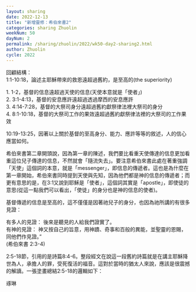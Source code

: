 ```yaml
---
layout: sharing
date: 2022-12-13
title: "新增靈修：希伯來書2"
categories: sharing Zhuolin
weekNum: 50
dayNum: 2
permalink: /sharing/zhuolin/2022/wk50-day2-sharing2.html
author: Zhuolin
cycle: 2022
---
```


回顧結構：  
1:1-10:18，論述主耶穌帶來的救恩遠超過舊約，是至高的(the superiority)  

1. 1-2，基督的信息遠超過天使的信息(天使本意就是「使者」)  
2. 3:1-4:13，基督的安息應許遠超過透過摩西的安息應許  
3. 4:14-7:28，基督的大祭司身分遠超過舊約獻祭律法裡大祭司的身分  
4. 8:1-10:18，基督的大祭司工作的果效遠超過舊約獻祭律法裡的大祭司的工作果效  

10:19-13:25，因著以上關於基督的至高身分、能力、應許等等的敘述，人的信心應當如何。  

希伯來書第二章開頭說，因為第一章的陳述，我們要比看重天使傳達的信息更加看重這位兒子傳達的信息，不然就會「隨流失去」。要注意希伯來書此處在著重強調「天使」這個詞的本意，就是「messenger」，即信息的傳遞者。這也是為什麼在第一章開始，希伯來書同時提到天使與先知，因為他們都是神的信息的傳遞者；而更有意思的是，在3:1又說到耶穌是「使者」，這個詞其實是「apostle」，即使徒的意思(從這一點我們可以看出，「使徒」的身分也是神的信息的使者)。  

基督傳遞的信息是至高的，這不僅僅是因著祂兒子的身分，也因為祂所講的有很多見證：  

有多人的見證： 後來是聽見的人給我們證實了。   
有神的見證： 神又按自己的旨意，用神蹟、奇事和百般的異能，並聖靈的恩賜，同他們作見證。”  
‭‭(希伯來書‬ ‭2‬:‭3‬-‭4‬)  

2:5-18節，引用的是詩篇8:4-6。整段經文在說這一段舊約詩篇就是在講主耶穌降世為人，承擔人的罪，受死復活的福音。這對於當時的猶太人來說，應該是很震撼的解讀。一張塗畫總結2:5-18的邏輯如下：  

琢琳
